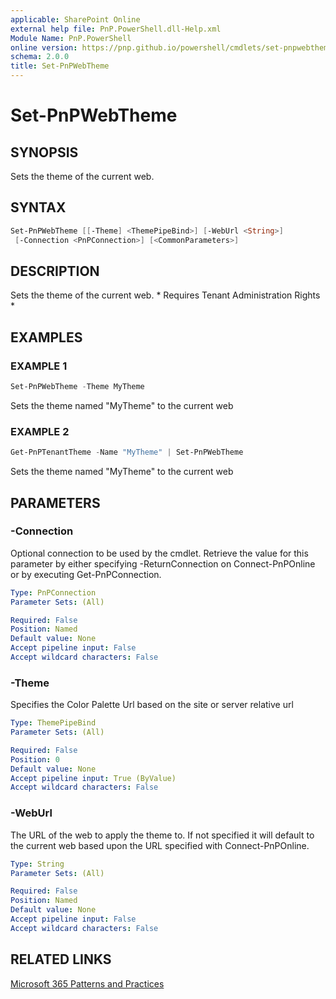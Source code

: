 ```yaml
---
applicable: SharePoint Online
external help file: PnP.PowerShell.dll-Help.xml
Module Name: PnP.PowerShell
online version: https://pnp.github.io/powershell/cmdlets/set-pnpwebtheme
schema: 2.0.0
title: Set-PnPWebTheme
---
```


# Set-PnPWebTheme

## SYNOPSIS
Sets the theme of the current web.

## SYNTAX

```powershell
Set-PnPWebTheme [[-Theme] <ThemePipeBind>] [-WebUrl <String>] 
 [-Connection <PnPConnection>] [<CommonParameters>]
```

## DESCRIPTION
Sets the theme of the current web. * Requires Tenant Administration Rights *

## EXAMPLES

### EXAMPLE 1
```powershell
Set-PnPWebTheme -Theme MyTheme
```

Sets the theme named "MyTheme" to the current web

### EXAMPLE 2
```powershell
Get-PnPTenantTheme -Name "MyTheme" | Set-PnPWebTheme
```

Sets the theme named "MyTheme" to the current web

## PARAMETERS

### -Connection
Optional connection to be used by the cmdlet. Retrieve the value for this parameter by either specifying -ReturnConnection on Connect-PnPOnline or by executing Get-PnPConnection.

```yaml
Type: PnPConnection
Parameter Sets: (All)

Required: False
Position: Named
Default value: None
Accept pipeline input: False
Accept wildcard characters: False
```

### -Theme
Specifies the Color Palette Url based on the site or server relative url

```yaml
Type: ThemePipeBind
Parameter Sets: (All)

Required: False
Position: 0
Default value: None
Accept pipeline input: True (ByValue)
Accept wildcard characters: False
```



### -WebUrl
The URL of the web to apply the theme to. If not specified it will default to the current web based upon the URL specified with Connect-PnPOnline.

```yaml
Type: String
Parameter Sets: (All)

Required: False
Position: Named
Default value: None
Accept pipeline input: False
Accept wildcard characters: False
```

## RELATED LINKS

[Microsoft 365 Patterns and Practices](https://aka.ms/m365pnp)